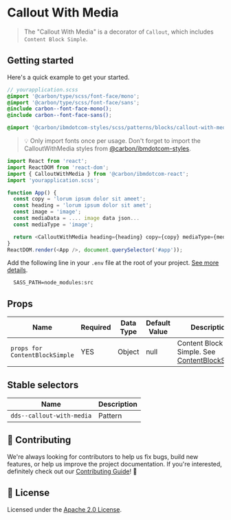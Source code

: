 # Callout With Media

> The "Callout With Media" is a decorator of `Callout`, which includes
> `Content Block Simple`.

## Getting started

Here's a quick example to get your started.

```scss
// yourapplication.scss
@import '@carbon/type/scss/font-face/mono';
@import '@carbon/type/scss/font-face/sans';
@include carbon--font-face-mono();
@include carbon--font-face-sans();

@import '@carbon/ibmdotcom-styles/scss/patterns/blocks/callout-with-media/index';
```

> 💡 Only import fonts once per usage. Don't forget to import the
> CalloutWithMedia styles from
> [@carbon/ibmdotcom-styles](https://github.com/carbon-design-system/ibm-dotcom-library/blob/master/packages/styles).

```javascript
import React from 'react';
import ReactDOM from 'react-dom';
import { CalloutWithMedia } from '@carbon/ibmdotcom-react';
import 'yourapplication.scss';

function App() {
  const copy = 'lorum ipsum dolor sit ameet';
  const heading = 'lorum ipsum dolor sit amet';
  const image = 'image';
  const mediaData = .... image data json...
  const mediaType = 'image';

  return <CalloutWithMedia heading={heading} copy={copy} mediaType={mediaType} mediaData={mediaData}  />;
}
ReactDOM.render(<App />, document.querySelector('#app'));
```

Add the following line in your `.env` file at the root of your project.
[See more details](https://github.com/carbon-design-system/ibm-dotcom-library/tree/master/packages/styles#usage).

```
  SASS_PATH=node_modules:src
```

## Props

| Name                           | Required | Data Type | Default Value | Description                                                                                                                                                                            |
| ------------------------------ | -------- | --------- | ------------- | -------------------------------------------------------------------------------------------------------------------------------------------------------------------------------------- |
| `props for ContentBlockSimple` | YES      | Object    | null          | Content Block Simple. See [ContentBlockSimple](https://github.com/carbon-design-system/ibm-dotcom-library/blob/master/packages/react/src/patterns/blocks/ContentBlockSimple/README.md) |

## Stable selectors

| Name                      | Description |
| ------------------------- | ----------- |
| `dds--callout-with-media` | Pattern     |

## 🙌 Contributing

We're always looking for contributors to help us fix bugs, build new features,
or help us improve the project documentation. If you're interested, definitely
check out our
[Contributing Guide](https://github.com/carbon-design-system/ibm-dotcom-library/blob/master/.github/CONTRIBUTING.md)!
👀

## 📝 License

Licensed under the
[Apache 2.0 License](https://github.com/carbon-design-system/ibm-dotcom-library/blob/master/LICENSE).
